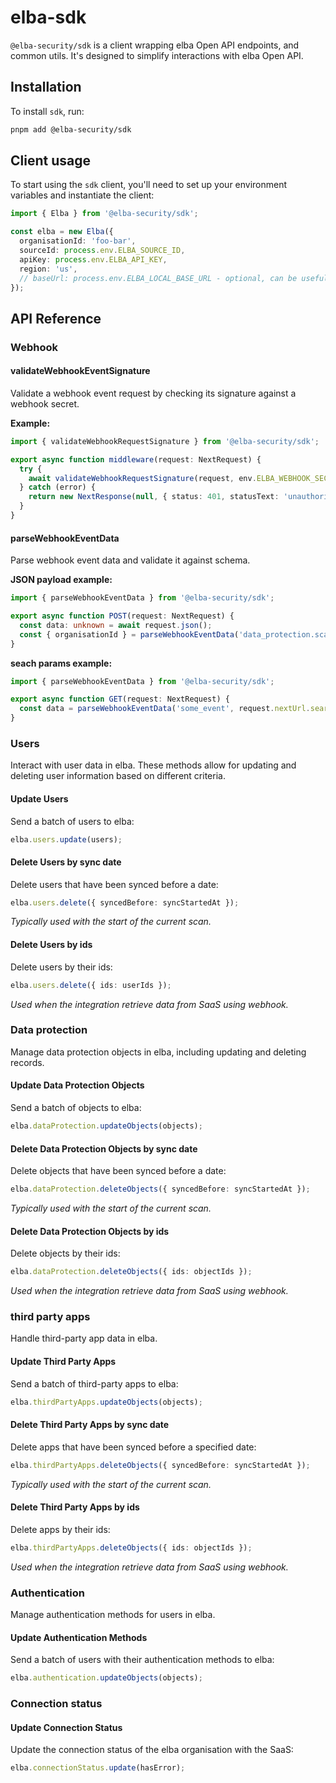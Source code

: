 # elba-sdk

`@elba-security/sdk` is a client wrapping elba Open API endpoints, and common utils. It's designed to simplify interactions with elba Open API.

## Installation

To install `sdk`, run:

```sh
pnpm add @elba-security/sdk
```

## Client usage

To start using the `sdk` client, you'll need to set up your environment variables and instantiate the client:

```ts
import { Elba } from '@elba-security/sdk';

const elba = new Elba({
  organisationId: 'foo-bar',
  sourceId: process.env.ELBA_SOURCE_ID,
  apiKey: process.env.ELBA_API_KEY,
  region: 'us',
  // baseUrl: process.env.ELBA_LOCAL_BASE_URL - optional, can be useful in a local environnement
});
```

## API Reference

### Webhook

#### validateWebhookEventSignature

Validate a webhook event request by checking its signature against a webhook secret.

**Example:**

```ts
import { validateWebhookRequestSignature } from '@elba-security/sdk';

export async function middleware(request: NextRequest) {
  try {
    await validateWebhookRequestSignature(request, env.ELBA_WEBHOOK_SECRET);
  } catch (error) {
    return new NextResponse(null, { status: 401, statusText: 'unauthorized' });
  }
}
```

#### parseWebhookEventData

Parse webhook event data and validate it against schema.

**JSON payload example:**

```ts
import { parseWebhookEventData } from '@elba-security/sdk';

export async function POST(request: NextRequest) {
  const data: unknown = await request.json();
  const { organisationId } = parseWebhookEventData('data_protection.scan_triggered', data);
}
```

**seach params example:**

```ts
import { parseWebhookEventData } from '@elba-security/sdk';

export async function GET(request: NextRequest) {
  const data = parseWebhookEventData('some_event', request.nextUrl.searchParams);
}
```

### Users

Interact with user data in elba. These methods allow for updating and deleting user information based on different criteria.

#### Update Users

Send a batch of users to elba:

```ts
elba.users.update(users);
```

#### Delete Users by sync date

Delete users that have been synced before a date:

```ts
elba.users.delete({ syncedBefore: syncStartedAt });
```

_Typically used with the start of the current scan._

#### Delete Users by ids

Delete users by their ids:

```ts
elba.users.delete({ ids: userIds });
```

_Used when the integration retrieve data from SaaS using webhook._

### Data protection

Manage data protection objects in elba, including updating and deleting records.

#### Update Data Protection Objects

Send a batch of objects to elba:

```ts
elba.dataProtection.updateObjects(objects);
```

#### Delete Data Protection Objects by sync date

Delete objects that have been synced before a date:

```ts
elba.dataProtection.deleteObjects({ syncedBefore: syncStartedAt });
```

_Typically used with the start of the current scan._

#### Delete Data Protection Objects by ids

Delete objects by their ids:

```ts
elba.dataProtection.deleteObjects({ ids: objectIds });
```

_Used when the integration retrieve data from SaaS using webhook._

### third party apps

Handle third-party app data in elba.

#### Update Third Party Apps

Send a batch of third-party apps to elba:

```ts
elba.thirdPartyApps.updateObjects(objects);
```

#### Delete Third Party Apps by sync date

Delete apps that have been synced before a specified date:

```ts
elba.thirdPartyApps.deleteObjects({ syncedBefore: syncStartedAt });
```

_Typically used with the start of the current scan._

#### Delete Third Party Apps by ids

Delete apps by their ids:

```ts
elba.thirdPartyApps.deleteObjects({ ids: objectIds });
```

_Used when the integration retrieve data from SaaS using webhook._

### Authentication

Manage authentication methods for users in elba.

#### Update Authentication Methods

Send a batch of users with their authentication methods to elba:

```ts
elba.authentication.updateObjects(objects);
```

### Connection status

#### Update Connection Status

Update the connection status of the elba organisation with the SaaS:

```ts
elba.connectionStatus.update(hasError);
```
